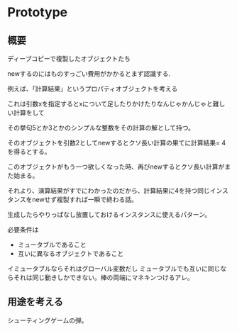 # Prototype

## 概要

ディープコピーで複製したオブジェクトたち

newするのにはものすっごい費用がかかるとまず認識する.

例えば、「計算結果」というプロパティオブジェクトを考える

これは引数xを指定するとxについて足したりかけたりなんじゃかんじゃと難しい計算をして

その挙句5とか3とかのシンプルな整数をその計算の解として持つ。

そのオブジェクトを引数2としてnewするとクソ長い計算の果てに計算結果= 4を得るとする。

このオブジェクトがもう一つ欲しくなった時、再びnewするとクソ長い計算がまた始まる。

それより、演算結果がすでにわかったのだから、計算結果に4を持つ同じインスタンスをnewせず複製すれば一瞬で終わる話。


生成したらやりっぱなし放置しておけるインスタンスに使えるパターン。

必要条件は

- ミュータブルであること
- 互いに異なるオブジェクトであること


イミュータブルならそれはグローバル変数だし
ミュータブルでも互いに同じならそれは同じ動きしかできない。棒の両端にマネキンつけるアレ。



##  用途を考える

シューティングゲームの弾。


